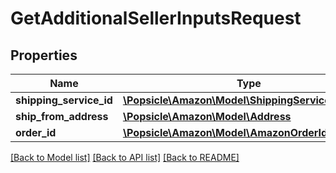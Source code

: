 # GetAdditionalSellerInputsRequest

## Properties
Name | Type | Description | Notes
------------ | ------------- | ------------- | -------------
**shipping_service_id** | [**\Popsicle\Amazon\Model\ShippingServiceIdentifier**](ShippingServiceIdentifier.md) |  | 
**ship_from_address** | [**\Popsicle\Amazon\Model\Address**](Address.md) |  | 
**order_id** | [**\Popsicle\Amazon\Model\AmazonOrderId**](AmazonOrderId.md) |  | 

[[Back to Model list]](../../README.md#documentation-for-models) [[Back to API list]](../../README.md#documentation-for-api-endpoints) [[Back to README]](../../README.md)

